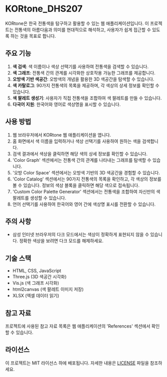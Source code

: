 # KORtone_DHS207

KORtone은 한국 전통색을 탐구하고 활용할 수 있는 웹 애플리케이션입니다. 이 프로젝트는 전통색의 아름다움과 의미를 현대적으로 해석하고, 사용자가 쉽게 접근할 수 있도록 하는 것을 목표로 합니다.

## 주요 기능

1. **색 검색**: 색 이름이나 색상 선택기를 사용하여 전통색을 검색할 수 있습니다.
2. **색 그래프**: 전통색 간의 관계를 시각화한 상호작용 가능한 그래프를 제공합니다.
3. **오방색 기반 색공간**: 오방색의 개념을 활용한 3D 색공간을 탐색할 수 있습니다.
4. **색 카탈로그**: 90가지 전통색의 목록을 제공하며, 각 색상의 상세 정보를 확인할 수 있습니다.
5. **색 팔레트 생성기**: 사용자가 직접 전통색을 조합하여 색 팔레트를 만들 수 있습니다.
6. **다국어 지원**: 한국어와 영어로 색상명을 표시할 수 있습니다.

## 사용 방법

1. 웹 브라우저에서 KORtone 웹 애플리케이션을 엽니다.
2. 홈 화면에서 색 이름을 입력하거나 색상 선택기를 사용하여 원하는 색을 검색합니다.
3. 검색 결과에서 색상을 클릭하면 해당 색의 상세 정보를 확인할 수 있습니다.
4. 'Color Graph' 섹션에서는 전통색 간의 관계를 나타내는 그래프를 탐색할 수 있습니다.
5. '오방 Color Space' 섹션에서는 오방색 기반의 3D 색공간을 경험할 수 있습니다.
6. 'Color Catalog' 섹션에서는 90가지 전통색의 목록을 확인하고, 각 색상의 정보를 볼 수 있습니다. 정보의 색상 블록을 클릭하면 해당 색으로 접속됩니다. 
7. 'Custom Color Palette Generator' 섹션에서는 전통색을 조합하여 자신만의 색 팔레트를 생성할 수 있습니다.
8. 언어 선택기를 사용하여 한국어와 영어 간에 색상명 표시를 전환할 수 있습니다.

## 주의 사항

- 삼성 인터넷 브라우저의 다크 모드에서는 색상이 정확하게 표현되지 않을 수 있습니다. 정확한 색상을 보려면 다크 모드를 해제하세요.

## 기술 스택

- HTML, CSS, JavaScript
- Three.js (3D 색공간 시각화)
- Vis.js (색 그래프 시각화)
- html2canvas (색 팔레트 이미지 저장)
- XLSX (엑셀 데이터 읽기)

## 참고 자료

프로젝트에 사용된 참고 자료 목록은 웹 애플리케이션의 'References' 섹션에서 확인할 수 있습니다.

## 라이선스

이 프로젝트는 MIT 라이선스 하에 배포됩니다. 자세한 내용은 [LICENSE](LICENSE) 파일을 참조하세요.